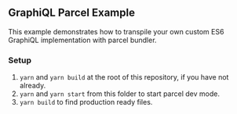 ## GraphiQL Parcel Example

This example demonstrates how to transpile your own custom ES6 GraphiQL implementation with parcel bundler.

### Setup

1. `yarn` and `yarn build` at the root of this repository, if you have not already.
2. `yarn` and `yarn start` from this folder to start parcel dev mode.
3. `yarn build` to find production ready files.
